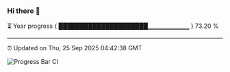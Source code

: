 ### Hi there 👋

⏳ Year progress { █████████████████████▁▁▁▁▁▁▁▁▁ } 73.20 %

---

⏰ Updated on Thu, 25 Sep 2025 04:42:38 GMT

![Progress Bar CI](https://github.com/IshwaranRudhara/GIT-ACTION/workflows/Progress%20Bar%20CI/badge.svg)

